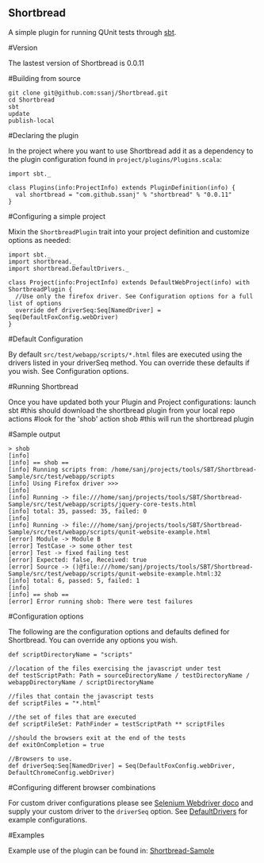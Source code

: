 Shortbread
----------

A simple plugin for running QUnit tests through [sbt](http://code.google.com/p/simple-build-tool/).

#Version

The lastest version of Shortbread is 0.0.11

#Building from source

    git clone git@github.com:ssanj/Shortbread.git
    cd Shortbread
    sbt
    update
    publish-local


#Declaring the plugin

In the project where you want to use Shortbread add it as a dependency to the plugin configuration found in 
`project/plugins/Plugins.scala`:

    import sbt._

    class Plugins(info:ProjectInfo) extends PluginDefinition(info) {
      val shortbread = "com.github.ssanj" % "shortbread" % "0.0.11"
    }


#Configuring a simple project

Mixin the `ShortbreadPlugin` trait into your project definition and customize options as needed:

    import sbt._
    import shortbread._
    import shortbread.DefaultDrivers._

    class Project(info:ProjectInfo) extends DefaultWebProject(info) with ShortbreadPlugin {
      //Use only the firefox driver. See Configuration options for a full list of options
      override def driverSeq:Seq[NamedDriver] = Seq(DefaultFoxConfig.webDriver)  
    }
  
#Default Configuration

 By default `src/test/webapp/scripts/*.html` files are executed using the drivers listed in your driverSeq method. 
 You can override these defaults if you wish. See Configuration options.
  
#Running Shortbread

Once you have updated both your Plugin and Project configurations:
    launch sbt #this should download the shortbread plugin from your local repo
    actions  #look for the 'shob' action
    shob #this will run the shortbread plugin

#Sample output

    > shob
    [info] 
    [info] == shob ==
    [info] Running scripts from: /home/sanj/projects/tools/SBT/Shortbread-Sample/src/test/webapp/scripts
    [info] Using Firefox driver >>>
    [info] 
    [info] Running -> file:///home/sanj/projects/tools/SBT/Shortbread-Sample/src/test/webapp/scripts/jquery-core-tests.html
    [info] total: 35, passed: 35, failed: 0
    [info] 
    [info] Running -> file:///home/sanj/projects/tools/SBT/Shortbread-Sample/src/test/webapp/scripts/qunit-website-example.html
    [error] Module -> Module B
    [error] TestCase -> some other test
    [error] Test -> fixed failing test
    [error] Expected: false, Received: true
    [error] Source -> ()@file:///home/sanj/projects/tools/SBT/Shortbread-Sample/src/test/webapp/scripts/qunit-website-example.html:32
    [info] total: 6, passed: 5, failed: 1
    [info] 
    [info] == shob ==
    [error] Error running shob: There were test failures

#Configuration options

  The following are the configuration options and defaults defined for Shortbread. You can override any options you wish.
  
    def scriptDirectoryName = "scripts"

    //location of the files exercising the javascript under test 
    def testScriptPath: Path = sourceDirectoryName / testDirectoryName / webappDirectoryName / scriptDirectoryName

    //files that contain the javascript tests
    def scriptFiles = "*.html"

    //the set of files that are executed 
    def scriptFileSet: PathFinder = testScriptPath ** scriptFiles

    //should the browsers exit at the end of the tests
    def exitOnCompletion = true

    //Browsers to use.
    def driverSeq:Seq[NamedDriver] = Seq(DefaultFoxConfig.webDriver, DefaultChromeConfig.webDriver)
    
#Configuring different browser combinations

 For custom driver configurations please see [Selenium Webdriver doco](http://seleniumhq.org/docs/09_webdriver.html#webdriver-implementations) and supply your custom driver to  the `driverSeq` option.
 See [DefaultDrivers](/blob/master/src/main/scala/DefaultDrivers.scala) for example configurations.
    
#Examples

Example use of the plugin can be found in: [Shortbread-Sample](http://github.com/ssanj/Shortbread-Sample)


